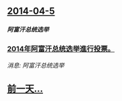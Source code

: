 ## [2014-04-5](/news/2014/04/5/index.md)

##### 阿富汗总统选举
### [ 2014年阿富汗总统选举進行投票。 ](/news/2014/04/5/2014年阿富汗总统选举進行投票.md)
_消息: 阿富汗总统选举_

## [前一天...](/news/2014/04/4/index.md)

